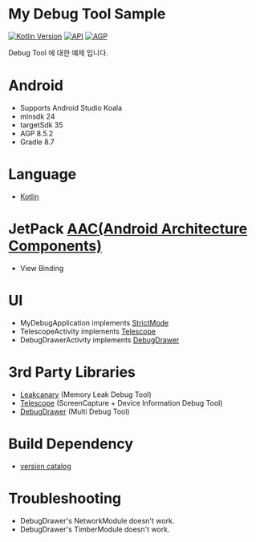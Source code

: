 <h1>My Debug Tool Sample</h1>

<p>
  <a href="https://kotlinlang.org"><img alt="Kotlin Version" src="https://img.shields.io/badge/Kotlin-2.0.21-blueviolet.svg?style=flat"/></a>
  <a href="https://android-arsenal.com/api?level=24"><img alt="API" src="https://img.shields.io/badge/API-24%2B-brightgreen.svg?style=flat"/></a>
  <a href="https://developer.android.com/studio/releases/gradle-plugin"><img alt="AGP" src="https://img.shields.io/badge/AGP-8.5.2-blue?style=flat"/></a>
</p>

Debug Tool 에 대한 예제 입니다.

# Android

- Supports Android Studio Koala
- minsdk 24
- targetSdk 35
- AGP 8.5.2
- Gradle 8.7


# Language

- [Kotlin](https://kotlinlang.org)


# JetPack [AAC(Android Architecture Components)](https://blog.naver.com/dev2jb/223230422126)

- View Binding


# UI

- MyDebugApplication implements [StrictMode](https://developer.android.com/reference/android/os/StrictMode)
- TelescopeActivity implements [Telescope](https://github.com/mattprecious/telescope)
- DebugDrawerActivity implements [DebugDrawer](https://github.com/palaima/DebugDrawer)


# 3rd Party Libraries

- [Leakcanary](https://square.github.io/leakcanary) (Memory Leak Debug Tool)
- [Telescope](https://github.com/mattprecious/telescope) (ScreenCapture + Device Information Debug Tool)
- [DebugDrawer](https://github.com/palaima/DebugDrawer) (Multi Debug Tool)

# Build Dependency

- [version catalog](https://developer.android.com/build/migrate-to-catalogs)

# Troubleshooting

- DebugDrawer's NetworkModule doesn't work.
- DebugDrawer's TimberModule doesn't work.